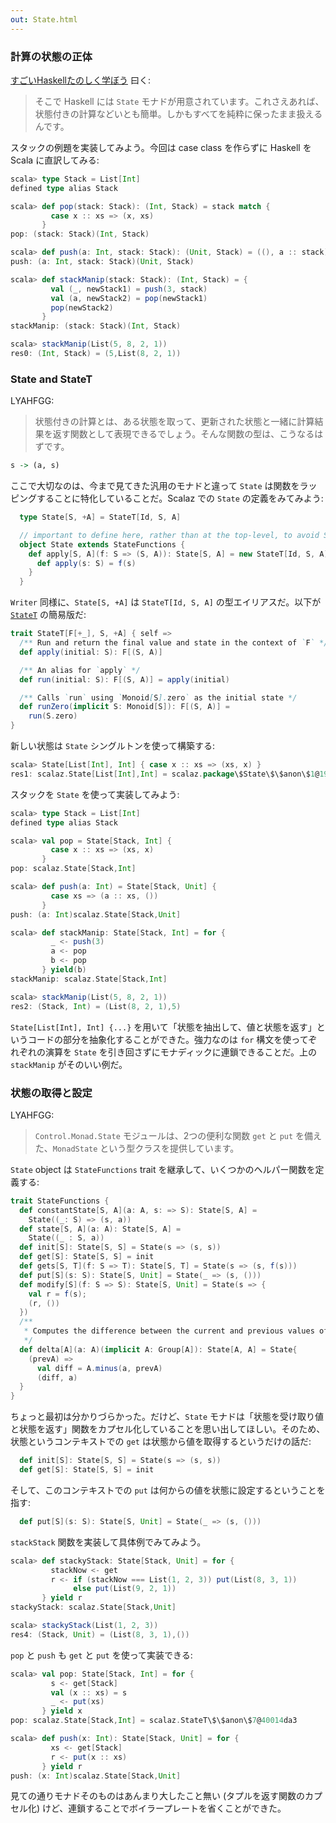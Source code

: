 ```yaml
---
out: State.html
---
```


### 計算の状態の正体

[すごいHaskellたのしく学ぼう](http://www.amazon.co.jp/dp/4274068854) 曰く:

> そこで Haskell には `State` モナドが用意されています。これさえあれば、状態付きの計算などいとも簡単。しかもすべてを純粋に保ったまま扱えるんです。

スタックの例題を実装してみよう。今回は case class を作らずに Haskell を Scala に直訳してみる:

```scala
scala> type Stack = List[Int]
defined type alias Stack

scala> def pop(stack: Stack): (Int, Stack) = stack match {
         case x :: xs => (x, xs)
       }
pop: (stack: Stack)(Int, Stack)

scala> def push(a: Int, stack: Stack): (Unit, Stack) = ((), a :: stack)
push: (a: Int, stack: Stack)(Unit, Stack)

scala> def stackManip(stack: Stack): (Int, Stack) = {
         val (_, newStack1) = push(3, stack)
         val (a, newStack2) = pop(newStack1)
         pop(newStack2)
       }
stackManip: (stack: Stack)(Int, Stack)

scala> stackManip(List(5, 8, 2, 1))
res0: (Int, Stack) = (5,List(8, 2, 1))
```

### State and StateT

LYAHFGG:

> 状態付きの計算とは、ある状態を取って、更新された状態と一緒に計算結果を返す関数として表現できるでしょう。そんな関数の型は、こうなるはずです。

```haskell
s -> (a, s)
```

ここで大切なのは、今まで見てきた汎用のモナドと違って `State` は関数をラッピングすることに特化していることだ。Scalaz での `State` の定義をみてみよう:

```scala
  type State[S, +A] = StateT[Id, S, A]

  // important to define here, rather than at the top-level, to avoid Scala 2.9.2 bug
  object State extends StateFunctions {
    def apply[S, A](f: S => (S, A)): State[S, A] = new StateT[Id, S, A] {
      def apply(s: S) = f(s)
    }
  }
```

`Writer` 同様に、`State[S, +A]` は `StateT[Id, S, A]` の型エイリアスだ。以下が [`StateT`]($scalazBaseUrl$/core/src/main/scala/scalaz/StateT.scala) の簡易版だ:

```scala
trait StateT[F[+_], S, +A] { self =>
  /** Run and return the final value and state in the context of `F` */
  def apply(initial: S): F[(S, A)]

  /** An alias for `apply` */
  def run(initial: S): F[(S, A)] = apply(initial)

  /** Calls `run` using `Monoid[S].zero` as the initial state */
  def runZero(implicit S: Monoid[S]): F[(S, A)] =
    run(S.zero)
}
```

新しい状態は `State` シングルトンを使って構築する:

```scala
scala> State[List[Int], Int] { case x :: xs => (xs, x) }
res1: scalaz.State[List[Int],Int] = scalaz.package\$State\$\$anon\$1@19f58949
```

スタックを `State` を使って実装してみよう:

```scala
scala> type Stack = List[Int]
defined type alias Stack

scala> val pop = State[Stack, Int] {
         case x :: xs => (xs, x)
       }
pop: scalaz.State[Stack,Int]

scala> def push(a: Int) = State[Stack, Unit] {
         case xs => (a :: xs, ())
       }
push: (a: Int)scalaz.State[Stack,Unit]

scala> def stackManip: State[Stack, Int] = for {
         _ <- push(3)
         a <- pop
         b <- pop
       } yield(b)
stackManip: scalaz.State[Stack,Int]

scala> stackManip(List(5, 8, 2, 1))
res2: (Stack, Int) = (List(8, 2, 1),5)
```

`State[List[Int], Int] {...}` を用いて「状態を抽出して、値と状態を返す」というコードの部分を抽象化することができた。強力なのは `for` 構文を使ってぞれぞれの演算を `State` を引き回さずにモナディックに連鎖できることだ。上の `stackManip` がそのいい例だ。

### 状態の取得と設定

LYAHFGG:

> `Control.Monad.State` モジュールは、2つの便利な関数 `get` と `put` を備えた、`MonadState` という型クラスを提供しています。

`State` object は `StateFunctions` trait を継承して、いくつかのヘルパー関数を定義する:

```scala
trait StateFunctions {
  def constantState[S, A](a: A, s: => S): State[S, A] =
    State((_: S) => (s, a))
  def state[S, A](a: A): State[S, A] =
    State((_ : S, a))
  def init[S]: State[S, S] = State(s => (s, s))
  def get[S]: State[S, S] = init
  def gets[S, T](f: S => T): State[S, T] = State(s => (s, f(s)))
  def put[S](s: S): State[S, Unit] = State(_ => (s, ()))
  def modify[S](f: S => S): State[S, Unit] = State(s => {
    val r = f(s);
    (r, ())
  })
  /**
   * Computes the difference between the current and previous values of `a`
   */
  def delta[A](a: A)(implicit A: Group[A]): State[A, A] = State{
    (prevA) =>
      val diff = A.minus(a, prevA)
      (diff, a)
  }
}
```

ちょっと最初は分かりづらかった。だけど、`State` モナドは「状態を受け取り値と状態を返す」関数をカプセル化していることを思い出してほしい。そのため、状態というコンテキストでの `get` は状態から値を取得するというだけの話だ:

```scala
  def init[S]: State[S, S] = State(s => (s, s))
  def get[S]: State[S, S] = init
```

そして、このコンテキストでの `put` は何からの値を状態に設定するということを指す:

```scala
  def put[S](s: S): State[S, Unit] = State(_ => (s, ()))
```

`stackStack` 関数を実装して具体例でみてみよう。

```scala
scala> def stackyStack: State[Stack, Unit] = for {
         stackNow <- get
         r <- if (stackNow === List(1, 2, 3)) put(List(8, 3, 1))
              else put(List(9, 2, 1))
       } yield r
stackyStack: scalaz.State[Stack,Unit]

scala> stackyStack(List(1, 2, 3))
res4: (Stack, Unit) = (List(8, 3, 1),())
```

`pop` と `push` も `get` と `put` を使って実装できる:

```scala
scala> val pop: State[Stack, Int] = for {
         s <- get[Stack]
         val (x :: xs) = s
         _ <- put(xs)
       } yield x
pop: scalaz.State[Stack,Int] = scalaz.StateT\$\$anon\$7@40014da3

scala> def push(x: Int): State[Stack, Unit] = for {
         xs <- get[Stack]
         r <- put(x :: xs)
       } yield r
push: (x: Int)scalaz.State[Stack,Unit]
```

見ての通りモナドそのものはあんまり大したこと無い (タプルを返す関数のカプセル化) けど、連鎖することでボイラープレートを省くことができた。
